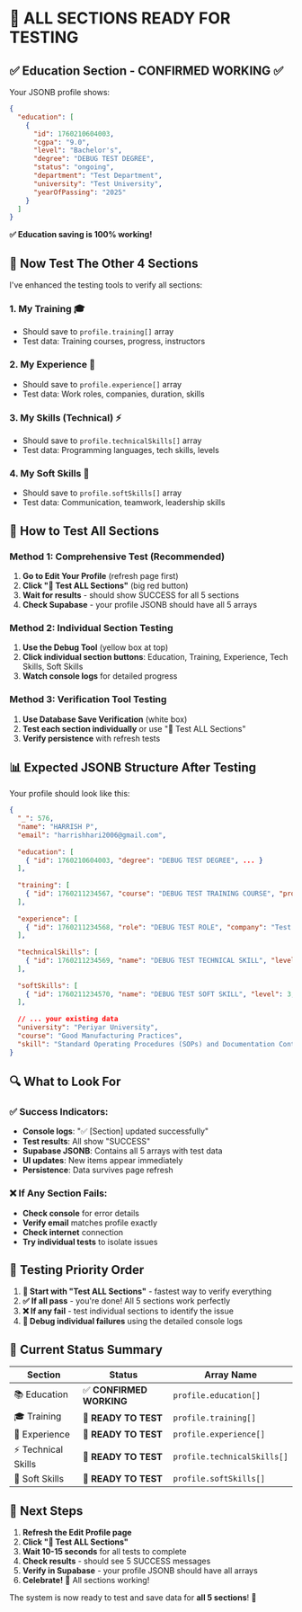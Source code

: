 # 🎯 ALL SECTIONS READY FOR TESTING

## ✅ Education Section - CONFIRMED WORKING ✅

Your JSONB profile shows:
```json
{
  "education": [
    {
      "id": 1760210604003,
      "cgpa": "9.0",
      "level": "Bachelor's", 
      "degree": "DEBUG TEST DEGREE",
      "status": "ongoing",
      "department": "Test Department",
      "university": "Test University",
      "yearOfPassing": "2025"
    }
  ]
}
```

**✅ Education saving is 100% working!**

## 🧪 Now Test The Other 4 Sections

I've enhanced the testing tools to verify all sections:

### 1. **My Training** 🎓
- Should save to `profile.training[]` array
- Test data: Training courses, progress, instructors

### 2. **My Experience** 💼  
- Should save to `profile.experience[]` array
- Test data: Work roles, companies, duration, skills

### 3. **My Skills (Technical)** ⚡
- Should save to `profile.technicalSkills[]` array  
- Test data: Programming languages, tech skills, levels

### 4. **My Soft Skills** 🤝
- Should save to `profile.softSkills[]` array
- Test data: Communication, teamwork, leadership skills

## 🚀 How to Test All Sections

### Method 1: Comprehensive Test (Recommended)
1. **Go to Edit Your Profile** (refresh page first)
2. **Click "🚀 Test ALL Sections"** (big red button)
3. **Wait for results** - should show SUCCESS for all 5 sections
4. **Check Supabase** - your profile JSONB should have all 5 arrays

### Method 2: Individual Section Testing  
1. **Use the Debug Tool** (yellow box at top)
2. **Click individual section buttons**: Education, Training, Experience, Tech Skills, Soft Skills
3. **Watch console logs** for detailed progress

### Method 3: Verification Tool Testing
1. **Use Database Save Verification** (white box)
2. **Test each section individually** or use "🚀 Test ALL Sections"
3. **Verify persistence** with refresh tests

## 📊 Expected JSONB Structure After Testing

Your profile should look like this:
```json
{
  "_": 576,
  "name": "HARRISH P",
  "email": "harrishhari2006@gmail.com",
  
  "education": [
    { "id": 1760210604003, "degree": "DEBUG TEST DEGREE", ... }
  ],
  
  "training": [
    { "id": 1760211234567, "course": "DEBUG TEST TRAINING COURSE", "progress": 75, ... }
  ],
  
  "experience": [
    { "id": 1760211234568, "role": "DEBUG TEST ROLE", "company": "Test Company", ... }
  ],
  
  "technicalSkills": [
    { "id": 1760211234569, "name": "DEBUG TEST TECHNICAL SKILL", "level": 4, ... }
  ],
  
  "softSkills": [
    { "id": 1760211234570, "name": "DEBUG TEST SOFT SKILL", "level": 3, ... }
  ],
  
  // ... your existing data
  "university": "Periyar University",
  "course": "Good Manufacturing Practices",
  "skill": "Standard Operating Procedures (SOPs) and Documentation Control"
}
```

## 🔍 What to Look For

### ✅ Success Indicators:
- **Console logs**: "✅ [Section] updated successfully"
- **Test results**: All show "SUCCESS" 
- **Supabase JSONB**: Contains all 5 arrays with test data
- **UI updates**: New items appear immediately
- **Persistence**: Data survives page refresh

### ❌ If Any Section Fails:
- **Check console** for error details
- **Verify email** matches profile exactly  
- **Check internet** connection
- **Try individual tests** to isolate issues

## 🎯 Testing Priority Order

1. **🚀 Start with "Test ALL Sections"** - fastest way to verify everything
2. **✅ If all pass** - you're done! All 5 sections work perfectly
3. **❌ If any fail** - test individual sections to identify the issue
4. **🔧 Debug individual failures** using the detailed console logs

## 📝 Current Status Summary

| Section | Status | Array Name |
|---------|--------|------------|
| 📚 Education | ✅ **CONFIRMED WORKING** | `profile.education[]` |
| 🎓 Training | 🧪 **READY TO TEST** | `profile.training[]` |
| 💼 Experience | 🧪 **READY TO TEST** | `profile.experience[]` |
| ⚡ Technical Skills | 🧪 **READY TO TEST** | `profile.technicalSkills[]` |
| 🤝 Soft Skills | 🧪 **READY TO TEST** | `profile.softSkills[]` |

## 🚀 Next Steps

1. **Refresh the Edit Profile page**
2. **Click "🚀 Test ALL Sections"** 
3. **Wait 10-15 seconds** for all tests to complete
4. **Check results** - should see 5 SUCCESS messages
5. **Verify in Supabase** - your profile JSONB should have all arrays
6. **Celebrate!** 🎉 All sections working!

The system is now ready to test and save data for **all 5 sections**! 🚀